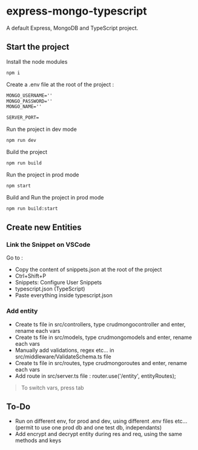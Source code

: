 # express-mongo-typescript

A default Express, MongoDB and TypeScript project.

## Start the project

Install the node modules

```txt
npm i
```

Create a .env file at the root of the project :

```txt
MONGO_USERNAME=''
MONGO_PASSWORD=''
MONGO_NAME=''

SERVER_PORT=
```

Run the project in dev mode

```txt
npm run dev
```

Build the project

```txt
npm run build
```

Run the project in prod mode

```txt
npm start
```

Build and Run the project in prod mode

```txt
npm run build:start
```

## Create new Entities

### Link the Snippet on VSCode

Go to :

-   Copy the content of snippets.json at the root of the project
-   Ctrl+Shift+P
-   Snippets: Configure User Snippets
-   typescript.json (TypeScript)
-   Paste everything inside typescript.json

### Add entity

-   Create ts file in src/controllers, type crudmongocontroller and enter, rename each vars
-   Create ts file in src/models, type crudmongomodels and enter, rename each vars
-   Manually add validations, regex etc... in src/middleware/ValidateSchema.ts file
-   Create ts file in src/routes, type crudmongoroutes and enter, rename each vars
-   Add route in src/server.ts file : router.use('/entity', entityRoutes);

> To switch vars, press tab

## To-Do

-   Run on different env, for prod and dev, using different .env files etc... (permit to use one prod db and one test db, independants)
-   Add encrypt and decrypt entity during res and req, using the same methods and keys
